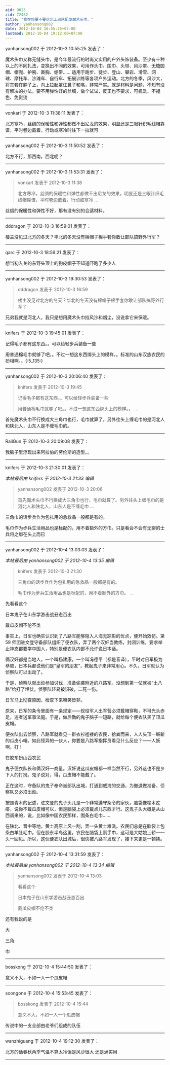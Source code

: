 ```yaml
---
aid: 9025
zid: 72462
title: "我在想要不要给北上部队配发魔术头巾。"
author: yanhansong002
date: 2012-10-03 10:55:25+07:00
lastmod: 2012-10-04 19:12:00+07:00
---
```


yanhansong002 于 2012-10-3 10:55:25 发表了：

魔术头巾又称无缝头巾，是今年最流行的时尚又实用的户外头饰装备。至少有十种以上的不同扎法，变换出不同的效果，可用作头巾、围巾、头带、风沙罩、无檐圆帽、帽兜、护腕、裹胸、绷带...... 适用于跑步、徒步、登山、攀岩、滑雪、网球、摩托车、沙滩车、自行车、拓展训练等各项户外运动。北方的冬季，风沙大，将其套在脖子上，向上拉起罩住鼻子和嘴，非常严实。就是材料是问题，不知有没有解决的办法。要不用弹性好的丝绸，做个试试，反正也不要求，可机洗、不褪色、免熨烫

---

vonkarl 于 2012-10-3 11:38:11 发表了：

北方寒冷，丝绸的保暖性和弹性都做不出尼龙的效果，明显还是三眼针织毛线帽靠谱，平时卷边戴着，行动或寒冷时往下一拉就可

---

yanhansong002 于 2012-10-3 11:50:52 发表了：

北方不行，那西南，西北呢？

---

yanhansong002 于 2012-10-3 11:53:31 发表了：

> vonkarl 发表于 2012-10-3 11:38
>
> 北方寒冷，丝绸的保暖性和弹性都做不出尼龙的效果，明显还是三眼针织毛线帽靠谱，平时卷边戴着，行动或寒冷 ...

丝绸的保暖性和弹性不好，那有没有别的合适材料。

---

dddragon 于 2012-10-3 16:59:01 发表了：

楼主没见过北方的冬天？华北的冬天没有棉帽子棉手套你敢让部队搞野外行军？

---

qarc 于 2012-10-3 18:59:21 发表了：

想当初入关的东野头顶上的狗皮帽子不知道吓跑了多少人

---

yanhansong002 于 2012-10-3 19:30:53 发表了：

> dddragon 发表于 2012-10-3 16:59
>
> 楼主没见过北方的冬天？华北的冬天没有棉帽子棉手套你敢让部队搞野外行军？

兄弟我就是河北人，我只是想用魔术头巾挡风沙和烟尘，没说拿它来保暖。

---

knifers 于 2012-10-3 19:45:01 发表了：

记得毛子都有这东西。。可以给轻步兵装备一些

用普通棉毛巾就够了吧。。不过一想这东西绑头上的模样。。标准的山东汉族农民的扮相啊。。{:5_135:}

---

yanhansong002 于 2012-10-3 20:06:40 发表了：

> knifers 发表于 2012-10-3 19:45
>
> 记得毛子都有这东西。。可以给轻步兵装备一些
>
> 用普通棉毛巾就够了吧。。不过一想这东西绑头上的模样。。 ...

首先魔术头巾不行换成大三角巾也行，毛巾就算了。另外往头上缠毛巾的是河北人和陕北人，山东人是不缠毛巾的。

---

RailGun 于 2012-10-3 20:09:08 发表了：

我脑子里浮现出来阿拉伯的劳伦斯的造型。。

---

knifers 于 2012-10-3 21:30:01 发表了：

_本帖最后由 knifers 于 2012-10-3 21:33 编辑_

> yanhansong002 发表于 2012-10-3 20:06
>
> 首先魔术头巾不行换成大三角巾也行，毛巾就算了。另外往头上缠毛巾的是河北人和陕北人，山东人是不缠毛巾 ...

三角巾的话步兵作为包扎用的急救品一般都是有的。

毛巾作为步兵生活用品也是标配的，用不着额外的方巾。只是看会不会有无聊的士兵将之绑在头上而已

---

yanhansong002 于 2012-10-4 13:03:03 发表了：

_本帖最后由 yanhansong002 于 2012-10-4 13:35 编辑_

> knifers 发表于 2012-10-3 21:30
>
> 三角巾的话步兵作为包扎用的急救品一般都是有的。
>
> 毛巾作为步兵生活用品也是标配的，用不着额外的方巾。 ...

先看看这个

日本鬼子在山东学游击战丑态百出

戴瓜皮帽不伦不类

事实上，日军也确实认识到了八路军能够隐入人海无踪影的优点，便开始效仿。第 59 师团驻文登守备部队组织了便衣队，弄了两个汉奸当教练，封闭训练，要求举止神态都要学中国人，特别是便衣队内部不允许说日本话。

俩汉奸都是当地人，一个叫杨建康，一个叫冯德平（都是音译），平时对日军极为恭顺，日本兵都说他们是“皇军的朋友”，教起鬼子来非常用心。不久，日军就认为侦察队可以出动了。

于是，侦察队就出动参加讨伐，准备偷袭附近的八路军。没想到第一仗就被“土八路”给打了埋伏，侦察队轻易被识破，二死一伤。

日军马上彻查原因，检查下来啼笑皆非。

原来，日军的条令里面有一条规定——现役军人出军营必须戴帽穿鞋，不可光头赤足，违者送军事法庭。于是，做后勤的鬼子脑子一短路，就给每个便衣队买了顶瓜皮帽。

便衣队出去侦察，八路军就看见一群衣衫褴褛的农民，拾粪而来，人人头顶一崭新的瓜皮小帽。如此怪异的一伙人，你要是八路军指挥员看见什么反应？——人妖啊，打！

在胶东扮山西农民

鬼子便衣队长和俩汉奸一商量。汉奸说这瓜皮帽都一样当然不行，另外这也不是乡下人的打扮。鬼子说对，得，瓜皮帽不能戴了。

正在这时，守备队的鬼子奉命派部队出城，打通到威海的交通，为撤退做准备，侦察队又必须出动。

按照青木的记述，驻文登的鬼子头儿是一个非常遵守条令的家伙，脑袋像榆木疙瘩，说你不戴瓜皮帽可以，但是脑袋上必须戴点儿东西才行。这鬼子头大概是从山西调来的，说，比如像中国农民那样，围条白毛巾……

在陕北、晋中等地，黄土高原上风一刮，弄一头黄土难洗。农民们总是在脑袋上包条白羊肚毛巾。但在胶东半岛这里，农民在脑袋上裹手巾，这可是大姑娘上轿——头一回见。所以，这伙便衣队出城后，很快被八路军发现了，接下来更是一顿揍。

---

yanhansong002 于 2012-10-4 13:31:59 发表了：

_本帖最后由 yanhansong002 于 2012-10-4 13:34 编辑_

> yanhansong002 发表于 2012-10-4 13:03
>
> 看看这个
>
> 日本鬼子在山东学游击战丑态百出
>
> 戴瓜皮帽不伦不类

还有我说的是

大

三角

巾

---

bosskong 于 2012-10-4 15:44:50 发表了：

意义不大，不如一人一个瓜皮帽

---

soongone 于 2012-10-4 15:53:45 发表了：

> bosskong 发表于 2012-10-4 15:44
>
> 意义不大，不如一人一个瓜皮帽

传说中的一支全部由老爷们组成的队伍

---

wanzhiguang 于 2012-10-4 19:12:30 发表了：

北方的话春秋两季气温不算太冷但是风沙很大 还是满实用

---
